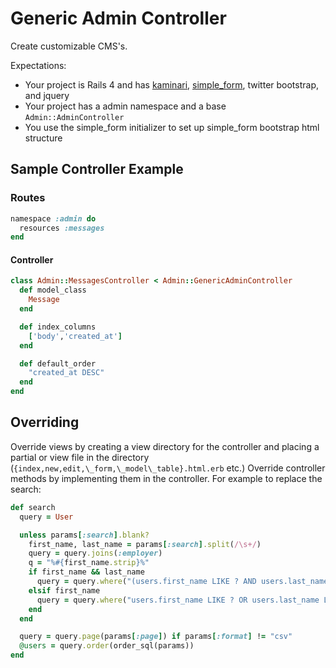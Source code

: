 # Generic Admin Controller

Create customizable CMS's.

Expectations:

- Your project is Rails 4 and has [kaminari](https://github.com/amatsuda/kaminari), [simple_form](https://github.com/plataformatec/simple_form), twitter bootstrap, and jquery
- Your project has a admin namespace and a base `Admin::AdminController`
- You use the simple\_form initializer to set up simple\_form bootstrap html structure

## Sample Controller Example

### Routes

``` ruby
namespace :admin do
  resources :messages
end
```

#### Controller

``` ruby
class Admin::MessagesController < Admin::GenericAdminController
  def model_class
    Message
  end

  def index_columns
    ['body','created_at']
  end

  def default_order
    "created_at DESC"
  end
end
```

## Overriding

Override views by creating a view directory for the controller and placing a partial or view file in the directory (`{index,new,edit,\_form,\_model\_table}.html.erb` etc.)
Override controller methods by implementing them in the controller. For example to replace the search:

``` ruby
def search
  query = User

  unless params[:search].blank?
    first_name, last_name = params[:search].split(/\s+/)
    query = query.joins(:employer)
    q = "%#{first_name.strip}%"
    if first_name && last_name
      query = query.where("(users.first_name LIKE ? AND users.last_name LIKE ?) OR employers.name LIKE ?", q, "%#{last_name.strip}%", "%#{first_name} #{last_name}%")
    elsif first_name
      query = query.where("users.first_name LIKE ? OR users.last_name LIKE ? OR users.email LIKE ? OR employers.name LIKE ?", q, q, q, q)
    end
  end

  query = query.page(params[:page]) if params[:format] != "csv"
  @users = query.order(order_sql(params))
end
```
